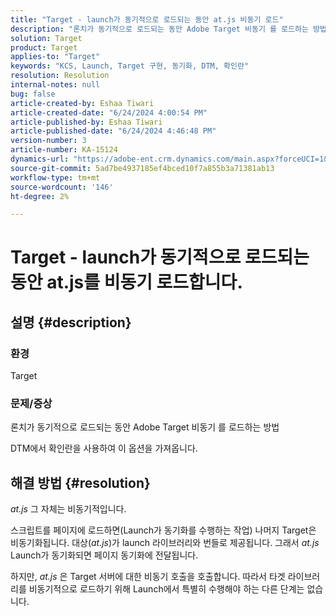```yaml
---
title: "Target - launch가 동기적으로 로드되는 동안 at.js 비동기 로드"
description: "론치가 동기적으로 로드되는 동안 Adobe Target 비동기 를 로드하는 방법에 대해 알아봅니다."
solution: Target
product: Target
applies-to: "Target"
keywords: "KCS, Launch, Target 구현, 동기화, DTM, 확인란"
resolution: Resolution
internal-notes: null
bug: false
article-created-by: Eshaa Tiwari
article-created-date: "6/24/2024 4:00:54 PM"
article-published-by: Eshaa Tiwari
article-published-date: "6/24/2024 4:46:48 PM"
version-number: 3
article-number: KA-15124
dynamics-url: "https://adobe-ent.crm.dynamics.com/main.aspx?forceUCI=1&pagetype=entityrecord&etn=knowledgearticle&id=e0e8ecee-4232-ef11-8409-6045bd029b18"
source-git-commit: 5ad7be4937185ef4bced10f7a855b3a71381ab13
workflow-type: tm+mt
source-wordcount: '146'
ht-degree: 2%

---
```


# Target - launch가 동기적으로 로드되는 동안 at.js를 비동기 로드합니다.

## 설명 {#description}


### 환경

Target

### 문제/증상

론치가 동기적으로 로드되는 동안 Adobe Target 비동기 를 로드하는 방법

DTM에서 확인란을 사용하여 이 옵션을 가져옵니다.


## 해결 방법 {#resolution}


*at.js* 그 자체는 비동기적입니다.

스크립트를 페이지에 로드하면(Launch가 동기화를 수행하는 작업) 나머지 Target은 비동기화됩니다. 대상(*at.js*)가 launch 라이브러리와 번들로 제공됩니다. 그래서 *at.js* Launch가 동기화되면 페이지 동기화에 전달됩니다.

하지만, *at.js* 은 Target 서버에 대한 비동기 호출을 호출합니다. 따라서 타겟 라이브러리를 비동기적으로 로드하기 위해 Launch에서 특별히 수행해야 하는 다른 단계는 없습니다.
